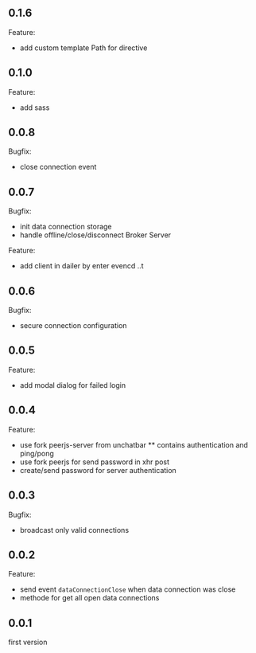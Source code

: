 ## 0.1.6
Feature:
* add custom template Path for directive

## 0.1.0
Feature:
* add sass


## 0.0.8
Bugfix:
* close connection event

## 0.0.7
Bugfix:
* init data connection storage
* handle offline/close/disconnect Broker Server

Feature:
* add client in dailer by enter evencd ..t

## 0.0.6
Bugfix:
* secure connection configuration

## 0.0.5
Feature:
* add modal dialog for failed login

## 0.0.4
Feature:
* use fork peerjs-server from unchatbar
** contains authentication and ping/pong
* use fork peerjs for send password in xhr post
* create/send password for server authentication

## 0.0.3
Bugfix:

* broadcast only valid connections

## 0.0.2
Feature:

* send event `dataConnectionClose` when data connection was close
* methode for get all open data connections

## 0.0.1
first version
